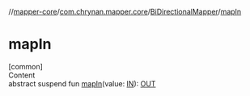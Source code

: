 //[mapper-core](../../../index.md)/[com.chrynan.mapper.core](../index.md)/[BiDirectionalMapper](index.md)/[mapIn](map-in.md)



# mapIn  
[common]  
Content  
abstract suspend fun [mapIn](map-in.md)(value: [IN](index.md)): [OUT](index.md)  



